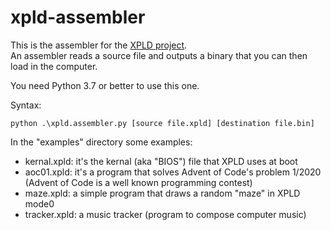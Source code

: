 # xpld-assembler

This is the assembler for the [XPLD project](https://github.com/friol/xpld-runtime).<br/>
An assembler reads a source file and outputs a binary that you can then load in the computer.<br/>

You need Python 3.7 or better to use this one.

Syntax:

```
python .\xpld.assembler.py [source file.xpld] [destination file.bin]
```

In the "examples" directory some examples:

- kernal.xpld: it's the kernal (aka "BIOS") file that XPLD uses at boot
- aoc01.xpld: it's a program that solves Advent of Code's problem 1/2020 (Advent of Code is a well known programming contest)
- maze.xpld: a simple program that draws a random "maze" in XPLD mode0
- tracker.xpld: a music tracker (program to compose computer music)
